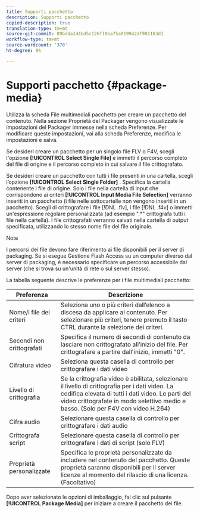 ```yaml
---
title: Supporti pacchetto
description: Supporti pacchetto
copied-description: true
translation-type: tm+mt
source-git-commit: 89bdda1d4bd5c126f19ba75a819942df901183d1
workflow-type: tm+mt
source-wordcount: '370'
ht-degree: 0%

---
```



# Supporti pacchetto {#package-media}

Utilizza la scheda File multimediali pacchetto per creare un pacchetto del contenuto. Nella sezione Proprietà del Packager vengono visualizzate le impostazioni del Packager immesse nella scheda Preferenze. Per modificare queste impostazioni, vai alla scheda Preferenze, modifica le impostazioni e salva.

Se desideri creare un pacchetto per un singolo file FLV o F4V, scegli l&#39;opzione **[!UICONTROL Select Single File]** e immetti il percorso completo del file di origine e il percorso completo in cui salvare il file crittografato.

Se desideri creare un pacchetto con tutti i file presenti in una cartella, scegli l’opzione **[!UICONTROL Select Single Folder]** . Specifica la cartella contenente i file di origine. Solo i file nella cartella di input che corrispondono ai criteri **[!UICONTROL Input Media File Selection]** verranno inseriti in un pacchetto (i file nelle sottocartelle non vengono inseriti in un pacchetto). Scegli di crittografare i file [!DNL .flv], i file [!DNL .f4v] o immetti un&#39;espressione regolare personalizzata (ad esempio &quot;.*&quot; crittografa tutti i file nella cartella). I file crittografati verranno salvati nella cartella di output specificata, utilizzando lo stesso nome file del file originale.

>[!NOTE]
>
>I percorsi dei file devono fare riferimento ai file disponibili per il server di packaging. Se si esegue Gestione Flash Access su un computer diverso dal server di packaging, è necessario specificare un percorso accessibile dal server (che si trova su un&#39;unità di rete o sul server stesso).

La tabella seguente descrive le preferenze per i file multimediali pacchetto:

| Preferenza | Descrizione |
|---|---|
| Nome/i file dei criteri | Seleziona uno o più criteri dall’elenco a discesa da applicare al contenuto. Per selezionare più criteri, tenere premuto il tasto CTRL durante la selezione dei criteri. |
| Secondi non crittografati | Specifica il numero di secondi di contenuto da lasciare non crittografato all’inizio del file. Per crittografare a partire dall&#39;inizio, immetti &quot;0&quot;. |
| Cifratura video | Seleziona questa casella di controllo per crittografare i dati video |
| Livello di crittografia | Se la crittografia video è abilitata, selezionare il livello di crittografia per i dati video. La codifica elevata di tutti i dati video. Le parti del video crittografate in modo selettivo medio e basso. (Solo per F4V con video H.264) |
| Cifra audio | Selezionare questa casella di controllo per crittografare i dati audio |
| Crittografa script | Selezionare questa casella di controllo per crittografare i dati di script (solo FLV) |
| Proprietà personalizzate | Specifica le proprietà personalizzate da includere nel contenuto del pacchetto. Queste proprietà saranno disponibili per il server licenze al momento del rilascio di una licenza. (Facoltativo) |

Dopo aver selezionato le opzioni di imballaggio, fai clic sul pulsante **[!UICONTROL Package Media]** per iniziare a creare il pacchetto dei file.
